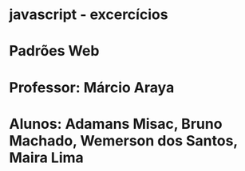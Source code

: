 # javascript - excercícios
# Padrões Web
# Professor: Márcio Araya
# Alunos: Adamans Misac, Bruno Machado, Wemerson dos Santos, Maira Lima
 
